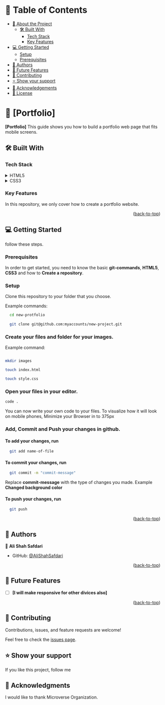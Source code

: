 <a name="readme-top"></a>


<!-- TABLE OF CONTENTS -->

# 📗 Table of Contents

- [📖 About the Project](#about-project)
  - [🛠 Built With](#built-with)
    - [Tech Stack](#tech-stack)
    - [Key Features](#key-features)
- [💻 Getting Started](#getting-started)
  - [Setup](#setup)
  - [Prerequisites](#prerequisites)
- [👥 Authors](#authors)
- [🔭 Future Features](#future-features)
- [🤝 Contributing](#contributing)
- [⭐️ Show your support](#support)
- [🙏 Acknowledgements](#acknowledgements)
- [📝 License](#license)

<!-- PROJECT DESCRIPTION -->

# 📖 [Portfolio] <a name="about-project"></a>

**[Portfolio]** This guide shows you how to build a portfolio web page that fits mobile screens.

## 🛠 Built With <a name="built-with"></a>

### Tech Stack <a name="tech-stack"></a>

<details>
  <summary>HTML5</summary>
  <ul>
    <li><a href="https://reactjs.org/">React.js</a></li>
  </ul>
</details>

<details>
  <summary>CSS3</summary>
  <ul>
    <li><a href="https://expressjs.com/">Express.js</a></li>
  </ul>
</details>


<!-- Features -->

### Key Features <a name="key-features"></a>

In this repository, we only cover how to create a portfolio website.

<p align="right">(<a href="#readme-top">back-to-top</a>)</p>

<!-- GETTING STARTED -->

## 💻 Getting Started <a name="getting-started"></a>

follow these steps.

### Prerequisites

In order to get started, you need to know the basic **git-commands**, **HTML5**, **CSS3** and how to **Create a repository**.

### Setup

Clone this repository to your folder that you choose.

Example commands:
```sh
  cd new-protfolio
  
  git clone git@github.com:myaccounts/new-project.git
```

### Create your **files** and **folder** for your **images**.

Example command: 

```sh

mkdir images

touch index.html

touch style.css
```

###  **Open** your files in your editor. 

```sh
code .
```
You can now write your own code to your files.
To visualize how it will look on mobile phones, Minimize your Browser in to 375px


### Add, Commit and Push your changes in github. 

#### To add your changes, run 

```sh
  git add name-of-file
```

#### To commit your changes, run 

```sh
  git commit -m "commit-message"
```
Replace **commit-message** with the type of changes you made. Example **Changed background color**

#### To push your changes, run

```sh
  git push
```

<p align="right">(<a href="#readme-top">back-to-top</a>)</p>


<!-- AUTHORS -->

## 👥 Authors <a name="authors"></a>


👤 **Ali Shah Safdari**

- GitHub: [@AliShahSafdari](https://github.com/AliShahSafdari)
<p align="right">(<a href="#readme-top">back-to-top</a>)</p>

<!-- FUTURE FEATURES -->

## 🔭 Future Features <a name="future-features"></a>

- [ ] **[I will make responsive for other divices also]**

<p align="right">(<a href="#readme-top">back-to-top</a>)</p>

<!-- CONTRIBUTING -->

## 🤝 Contributing <a name="contributing"></a>

Contributions, issues, and feature requests are welcome!

Feel free to check the [issues page](../../issues/).


<!-- SUPPORT -->

## ⭐️ Show your support <a name="support"></a>

If you like this project, follow me  

<!-- ACKNOWLEDGEMENTS -->

## 🙏 Acknowledgments <a name="acknowledgements"></a>

I would like to thank Microverse Organization.


